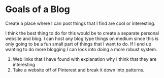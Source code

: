 # Goals of a Blog
Create a place where I can post things that I find are cool or interesting.

I think the best thing to do for this would be to create a separate personal website and blog. I can host any blog type things on medium since this is only going to be a fun small part of things that I want to do. If I end up wanting to do more blogging I can look into doing a more robust system.

1. Web links that I have found with explanation why I think that they are interesting
2. Take a website off of Pinterest and break it down into patterns.
